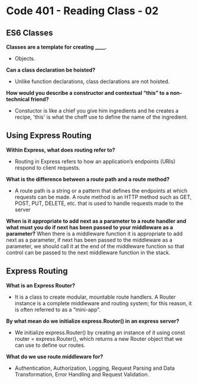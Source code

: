 # Code 401 - Reading Class - 02

## ES6 Classes

**Classes are a template for creating ____.**

- Objects.

**Can a class declaration be hoisted?**

- Unlike function declarations, class declarations are not hoisted.

**How would you describe a constructor and contextual “this” to a non-technical friend?**

- Constuctor is like a chief you give him ingredients and he creates a recipe, 'this' is what the cheff use to define the name of the ingredient.

## Using Express Routing

**Within Express, what does routing refer to?**

- Routing in Express refers to how an application’s endpoints (URIs) respond to client requests.

**What is the difference between a route path and a route method?**

- A route path is a string or a pattern that defines the endpoints at which requests can be made. A route method is an HTTP method such as GET, POST, PUT, DELETE, etc. that is used to handle requests made to the server

**When is it appropriate to add next as a parameter to a route handler and what must you do if next has been passed to your middleware as a parameter?**
When there is a middleware function it is appropriate to add next as a parameter, if next has been passed to the middleware as a parameter, we should call it at the end of the middleware function so that control can be passed to the next middleware function in the stack.

## Express Routing

**What is an Express Router?**

- It is a class to create modular, mountable route handlers. A Router instance is a complete middleware and routing system; for this reason, it is often referred to as a “mini-app”.

**By what mean do we initialize express.Router() in an express server?**

- We initialize express.Router() by creating an instance of it using const router = express.Router(), which returns a new Router object that we can use to define our routes.

**What do we use route middleware for?**

- Authentication, Authorization, Logging, Request Parsing and Data Transformation, Error Handling and Request Validation.
